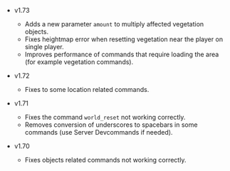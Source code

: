 - v1.73
  - Adds a new parameter `amount` to multiply affected vegetation objects.
  - Fixes heightmap error when resetting vegetation near the player on single player.
  - Improves performance of commands that require loading the area (for example vegetation commands).

- v1.72
  - Fixes to some location related commands.

- v1.71
  - Fixes the command `world_reset` not working correctly.
  - Removes conversion of underscores to spacebars in some commands (use Server Devcommands if needed).

- v1.70
  - Fixes objects related commands not working correctly.
